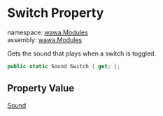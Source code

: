 # Switch Property

namespace: [wawa\.Modules](../../wawa.Modules.md)<br />
assembly: [wawa\.Modules](../../../wawa.Modules.md)

Gets the sound that plays when a switch is toggled\.

```csharp
public static Sound Switch { get; };
```

## Property Value

[Sound](../../../wawa.Modules/wawa.Modules/Sound.md)

